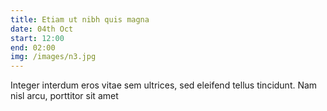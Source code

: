 ```yaml
---
title: Etiam ut nibh quis magna
date: 04th Oct 
start: 12:00
end: 02:00
img: /images/n3.jpg
---
```

Integer interdum eros vitae sem ultrices, sed eleifend tellus tincidunt. Nam nisl arcu, porttitor sit amet